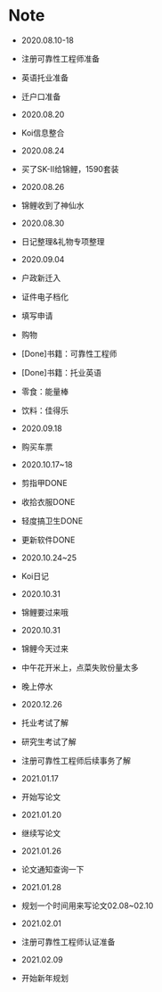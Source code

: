 # Note

- 2020.08.10-18
- 注册可靠性工程师准备
- 英语托业准备
- 迁户口准备

- 2020.08.20
- Koi信息整合

- 2020.08.24
- 买了SK-II给锦鲤，1590套装

- 2020.08.26
- 锦鲤收到了神仙水

- 2020.08.30
- 日记整理&礼物专项整理

- 2020.09.04
- 户政新迁入
-    证件电子档化
-    填写申请
- 购物
-    [Done]书籍：可靠性工程师
-    [Done]书籍：托业英语
-    零食：能量棒
-    饮料：佳得乐

- 2020.09.18
- 购买车票

- 2020.10.17~18
- 剪指甲DONE
- 收拾衣服DONE
- 轻度搞卫生DONE
- 更新软件DONE

- 2020.10.24~25
- Koi日记

- 2020.10.31
- 锦鲤要过来哦

- 2020.10.31
- 锦鲤今天过来
- 中午花开米上，点菜失败份量太多
- 晚上停水

- 2020.12.26
- 托业考试了解
- 研究生考试了解
- 注册可靠性工程师后续事务了解

- 2021.01.17
- 开始写论文

- 2021.01.20
- 继续写论文

- 2021.01.26
- 论文通知查询一下

- 2021.01.28
- 规划一个时间用来写论文02.08~02.10

- 2021.02.01
- 注册可靠性工程师认证准备

- 2021.02.09
- 开始新年规划
